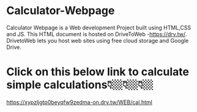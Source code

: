 # Calculator-Webpage
Calculator Webpage is a Web development Project  built using HTML,CSS and JS. This HTML document is hosted on  DriveToWeb -https://drv.tw/. DrivetoWeb lets you host web sites using free cloud storage and Google Drive.   

# Click on this below link to calculate simple calculations👇🏼👇🏼👇🏼         
https://xypzljgtp0beyqfw9zedma-on.drv.tw/WEB/cal.html
